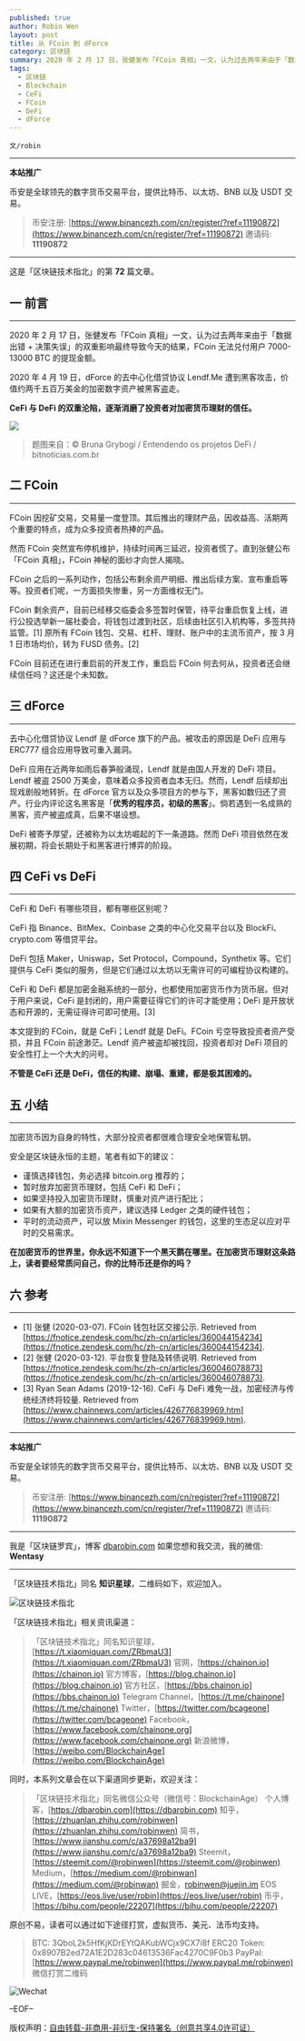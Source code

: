 ```yaml
---
published: true
author: Robin Wen
layout: post
title: 从 FCoin 到 dForce
category: 区块链
summary: 2020 年 2 月 17 日，张健发布「FCoin 真相」一文，认为过去两年来由于「数据出错 + 决策失误」的双重影响最终导致今天的结果，FCoin 无法兑付用户 7000-13000 BTC 的提现金额。2020 年 4 月 19 日，dForce 的去中心化借贷协议 Lendf.Me 遭到黑客攻击，价值约两千五百万美金的加密数字资产被黑客盗走。CeFi 与 DeFi 的双重沦陷，逐渐消磨了投资者对加密货币理财的信任。在加密货币的世界里，你永远不知道下一个黑天鹅在哪里。在加密货币理财这条路上，读者要经常质问自己，你的比特币还是你的吗？
tags:
  - 区块链
  - Blockchain
  - CeFi
  - FCoin
  - DeFi
  - dForce
---
```


`文/robin`

***

**本站推广**

币安是全球领先的数字货币交易平台，提供比特币、以太坊、BNB 以及 USDT 交易。

> 币安注册: [https://www.binancezh.com/cn/register/?ref=11190872](https://www.binancezh.com/cn/register/?ref=11190872)
> 邀请码: **11190872**

***

这是「区块链技术指北」的第 **72** 篇文章。

## 一 前言
***

2020 年 2 月 17 日，张健发布「FCoin 真相」一文，认为过去两年来由于「数据出错 + 决策失误」的双重影响最终导致今天的结果，FCoin 无法兑付用户 7000-13000 BTC 的提现金额。

2020 年 4 月 19 日，dForce 的去中心化借贷协议 Lendf.Me 遭到黑客攻击，价值约两千五百万美金的加密数字资产被黑客盗走。

**CeFi 与 DeFi 的双重沦陷，逐渐消磨了投资者对加密货币理财的信任。**

![](https://cdn.dbarobin.com/nlq5ndh.png)

> 题图来自：© Bruna Grybogi / Entendendo os projetos DeFi / bitnoticias.com.br

## 二 FCoin
***

FCoin 因挖矿交易，交易量一度登顶。其后推出的理财产品，因收益高、活期两个重要的特点，成为众多投资者热捧的产品。

然而 FCoin 突然宣布停机维护，持续时间再三延迟，投资者慌了。直到张健公布「FCoin 真相」，FCoin 神秘的面纱才向世人揭晓。

FCoin 之后的一系列动作，包括公布剩余资产明细、推出后续方案、宣布重启等等。投资者们呢，一方面损失惨重，另一方面维权无门。

FCoin 剩余资产，目前已经移交临委会多签暂时保管，待平台重启恢复上线，进行公投选举新一届社委会，将钱包过渡到社区，后续由社区引入机构等，多签共持监管。[1] 原所有 FCoin 钱包、交易、杠杆、理财、账户中的主流币资产，按 3 月 1 日市场均价，转为 FUSD 债务。[2]

FCoin 目前还在进行重启前的开发工作，重启后 FCoin 何去何从，投资者还会继续信任吗？这还是个未知数。

## 三 dForce
***

去中心化借贷协议 Lendf 是 dForce 旗下的产品。被攻击的原因是 DeFi 应用与 ERC777 组合应用导致可重入漏洞。

DeFi 应用在近两年如雨后春笋般涌现，Lendf 就是由国人开发的 DeFi 项目。Lendf 被盗 2500 万美金，意味着众多投资者血本无归。然而，Lendf 后续却出现戏剧般地转折。在 dForce 官方以及众多项目方的参与下，黑客如数归还了资产。行业内评论这名黑客是「**优秀的程序员，初级的黑客**」。倘若遇到一名成熟的黑客，资产被盗成真，后果不堪设想。

DeFi 被寄予厚望，还被称为以太坊崛起的下一条道路。然而 DeFi 项目依然在发展初期，将会长期处于和黑客进行博弈的阶段。

## 四 CeFi vs DeFi
***

CeFi 和 DeFi 有哪些项目，都有哪些区别呢？

CeFi 指 Binance、BitMex、Coinbase 之类的中心化交易平台以及 BlockFi、crypto.com 等借贷平台。

DeFi 包括 Maker，Uniswap，Set Protocol，Compound，Synthetix 等。它们提供与 CeFi 类似的服务，但是它们通过以太坊以无需许可的可编程协议构建的。

CeFi 和 DeFi 都是加密金融系统的一部分，也都使用加密货币作为货币层。但对于用户来说，CeFi 是封闭的，用户需要征得它们的许可才能使用；DeFi 是开放状态和开源的，无需征得许可即可使用。[3]

本文提到的 FCoin，就是 CeFi；Lendf 就是 DeFi。FCoin 亏空导致投资者资产受损，并且 FCoin 前途渺茫。Lendf 资产被盗却被找回，投资者却对 DeFi 项目的安全性打上一个大大的问号。

**不管是 CeFi 还是 DeFi，信任的构建、崩塌、重建，都是极其困难的。**

## 五 小结
***

加密货币因为自身的特性，大部分投资者都很难合理安全地保管私钥。

安全是区块链永恒的主题，笔者有如下的建议：

* 谨慎选择钱包，务必选择 bitcoin.org 推荐的；
* 暂时放弃加密货币理财，包括 CeFi 和 DeFi；
* 如果坚持投入加密货币理财，慎重对资产进行配比；
* 如果有大额的加密货币资产，建议选择 Ledger 之类的硬件钱包；
* 平时的流动资产，可以放 Mixin Messenger 的钱包，这里的生态足以应对平时的交易需求。

**在加密货币的世界里，你永远不知道下一个黑天鹅在哪里。在加密货币理财这条路上，读者要经常质问自己，你的比特币还是你的吗？**

## 六 参考
***

* [1] 张健 (2020-03-07). FCoin 钱包社区交接公示. Retrieved from [https://fnotice.zendesk.com/hc/zh-cn/articles/360044154234](https://fnotice.zendesk.com/hc/zh-cn/articles/360044154234).
* [2] 张健 (2020-03-12). 平台恢复登陆及转债说明. Retrieved from [https://fnotice.zendesk.com/hc/zh-cn/articles/360046078873](https://fnotice.zendesk.com/hc/zh-cn/articles/360046078873).
* [3] Ryan Sean Adams (2019-12-16). CeFi 与 DeFi 难免一战，加密经济与传统经济终将较量. Retrieved from [https://www.chainnews.com/articles/426776839969.htm](https://www.chainnews.com/articles/426776839969.htm).

***

**本站推广**

币安是全球领先的数字货币交易平台，提供比特币、以太坊、BNB 以及 USDT 交易。

> 币安注册: [https://www.binancezh.com/cn/register/?ref=11190872](https://www.binancezh.com/cn/register/?ref=11190872)
> 邀请码: **11190872**

***

我是「区块链罗宾」，博客 [dbarobin.com](https://dbarobin.com/)
如果您想和我交流，我的微信: **Wentasy**

***

「区块链技术指北」同名 **知识星球**，二维码如下，欢迎加入。

![区块链技术指北](https://cdn.dbarobin.com/3YzonTR.png)

「区块链技术指北」相关资讯渠道：

> 「区块链技术指北」同名知识星球，[https://t.xiaomiquan.com/ZRbmaU3](https://t.xiaomiquan.com/ZRbmaU3)
> 官网，[https://chainon.io](https://chainon.io)
> 官方博客，[https://blog.chainon.io](https://blog.chainon.io)
> 官方社区，[https://bbs.chainon.io](https://bbs.chainon.io)
> Telegram Channel，[https://t.me/chainone](https://t.me/chainone)
> Twitter，[https://twitter.com/bcageone](https://twitter.com/bcageone)
> Facebook，[https://www.facebook.com/chainone.org](https://www.facebook.com/chainone.org)
> 新浪微博，[https://weibo.com/BlockchainAge](https://weibo.com/BlockchainAge)

同时，本系列文章会在以下渠道同步更新，欢迎关注：

> 「区块链技术指北」同名微信公众号（微信号：BlockchainAge）
> 个人博客，[https://dbarobin.com](https://dbarobin.com)
> 知乎，[https://zhuanlan.zhihu.com/robinwen](https://zhuanlan.zhihu.com/robinwen)
> 简书，[https://www.jianshu.com/c/a37698a12ba9](https://www.jianshu.com/c/a37698a12ba9)
> Steemit，[https://steemit.com/@robinwen](https://steemit.com/@robinwen)
> Medium，[https://medium.com/@robinwan](https://medium.com/@robinwan)
> 掘金，[robinwen@juejin.im](https://juejin.im/user/5673ccae60b2260ee435f89a/posts)
> EOS LIVE，[https://eos.live/user/robin](https://eos.live/user/robin)
> 币乎，[https://bihu.com/people/22207](https://bihu.com/people/22207)

原创不易，读者可以通过如下途径打赏，虚拟货币、美元、法币均支持。

> BTC: 3QboL2k5HfKjKDrEYtQAKubWCjx9CX7i8f
> ERC20 Token: 0x8907B2ed72A1E2D283c04613536Fac4270C9F0b3
> PayPal: [https://www.paypal.me/robinwen](https://www.paypal.me/robinwen)
> 微信打赏二维码

![Wechat](https://cdn.dbarobin.com/SzoNl5b.jpg)

–EOF–

版权声明：[自由转载-非商用-非衍生-保持署名（创意共享4.0许可证）](http://creativecommons.org/licenses/by-nc-nd/4.0/deed.zh)

